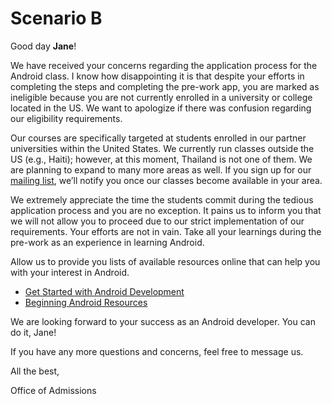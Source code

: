 # Scenario B

Good day **Jane**!

We have received your concerns regarding the application process for the Android class. I know how disappointing it is that despite your efforts in completing the steps and completing the pre-work app, you are marked as ineligible because you are not currently enrolled in a university or college located in the US. We want to apologize if there was confusion regarding our eligibility requirements.


Our courses are specifically targeted at students enrolled in our partner universities within the United States. We currently run classes outside the US (e.g., Haiti); however, at this moment, Thailand is not one of them. We are planning to expand to many more areas as well. If you sign up for our  [mailing list](https://share.hsforms.com/1eg_EOoQpR4ObU4s8fUES2Q36gst), we’ll notify you once our classes become available in your area. 


We extremely appreciate the time the students commit during the tedious application process and you are no exception. It pains us to inform you that we will not allow you to proceed due to our strict implementation of our requirements. Your efforts are not in vain. Take all your learnings during the pre-work as an experience in learning Android.

Allow us to provide you lists of available resources online that can help you with your interest in Android.
* [Get Started with Android Development](https://support.codepath.com/knowledge_base/topics/how-can-i-get-started-learning-android-development-online)
* [Beginning Android Resources](https://guides.codepath.com/android/Beginning-Android-Resources#beginning-android-resources)


We are looking forward to your success as an Android developer. You can do it, Jane!

If you have any more questions and concerns, feel free to message us.

All the best,

Office of Admissions

